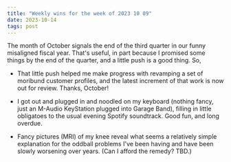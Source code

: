 ```yaml
---
title: "Weekly wins for the week of 2023 10 09"
date: 2023-10-14
tags: post
---
```


The month of October signals the end of the third quarter in our funny misaligned fiscal year. That's useful, in part because I promised some things by the end of the quarter, and a little push is a good thing. So,

- That little push helped me make progress with revamping a set of moribund customer profiles, and the latest increment of that work is now out for review. Thanks, October!

- I got out and plugged in and noodled on my keyboard (nothing fancy, just an M-Audio KeyStation plugged into Garage Band), filling in little obligatoes to the usual evening Spotify soundtrack. Good fun, and long overdue.

- Fancy pictures (MRI) of my knee reveal what seems a relatively simple explanation for the oddball problems I've been having and have been slowly worsening over years. (Can I afford the remedy? TBD.)
